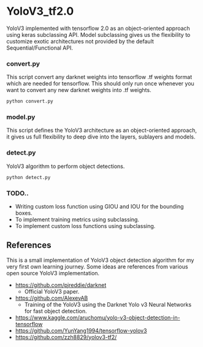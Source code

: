 # YoloV3_tf2.0

YoloV3 implemented with tensorflow 2.0 as an object-oriented approach using keras subclassing API. Model subclassing gives us the flexibility to customize exotic architectures not provided by the default Sequential/Functional API.

### convert.py
This script convert any darknet weights into tensorflow .tf weights format which are needed for tensorflow.
This should only run once whenever you want to convert any new darknet weights into .tf weights.

```Bash
python convert.py
```
### model.py
This script defines the YoloV3 architecture as an object-oriented approach, it gives us full flexibility to deep dive into the layers, sublayers and models.

### detect.py
YoloV3 algorithm to perform object detections.

```Bash
python detect.py
```

### TODO..
- Writing custom loss function using GIOU and IOU for the bounding boxes.
- To implement training metrics using subclassing.
- To implement custom loss functions using subclassing.


## References

This is a small implementation of YoloV3 object detection algorithm for my very first own learning journey. Some ideas are references from various open source YoloV3 implementation.

- https://github.com/pjreddie/darknet
    - Official YoloV3 paper.
- https://github.com/AlexeyAB
    - Training of the YoloV3 using the Darknet Yolo v3 Neural Networks for fast object detection.
- https://www.kaggle.com/aruchomu/yolo-v3-object-detection-in-tensorflow
- https://github.com/YunYang1994/tensorflow-yolov3
- https://github.com/zzh8829/yolov3-tf2/ 
